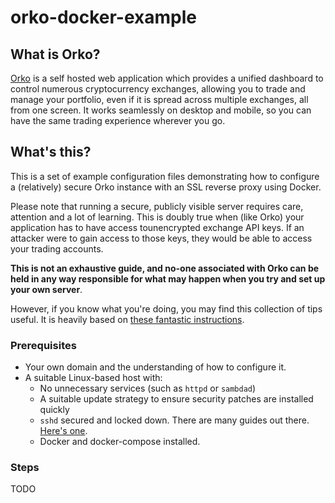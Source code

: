 # orko-docker-example

## What is Orko?
[Orko](https://github.com/gruelbox/orko) is a self hosted web application which provides a unified dashboard to control numerous cryptocurrency exchanges, allowing you to trade and manage your portfolio, even if it is spread across multiple exchanges, all from one screen. It works seamlessly on desktop and mobile, so you can have the same trading experience wherever you go.

## What's this?
This is a set of example configuration files demonstrating how to configure a (relatively) secure Orko instance with an SSL reverse proxy using Docker.

Please note that running a secure, publicly visible server requires care, attention and a lot of learning.  This is doubly true when (like Orko) your application has to have access tounencrypted exchange API keys.  If an attacker were to gain access to those keys, they would be able to access your trading accounts.

**This is not an exhaustive guide, and no-one associated with Orko can be held in any way responsible for what may happen when you try and set up your own server**.

However, if you know what you're doing, you may find this collection of tips useful. It is heavily based on [these fantastic instructions](https://medium.com/@pentacent/nginx-and-lets-encrypt-with-docker-in-less-than-5-minutes-b4b8a60d3a71).

### Prerequisites

- Your own domain and the understanding of how to configure it.
- A suitable Linux-based host with:
    - No unnecessary services (such as `httpd` or `sambdad`)
    - A suitable update strategy to ensure security patches are installed quickly
    - `sshd` secured and locked down. There are many guides out there. [Here's one](http://acmeextension.com/secur-ssh-server/).
    - Docker and docker-compose installed.

### Steps

TODO

